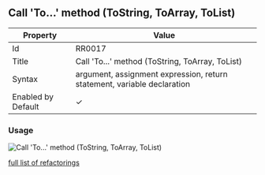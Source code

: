 ## Call 'To\.\.\.' method \(ToString, ToArray, ToList\)

| Property | Value |
| -------- | ----- |
| Id | RR0017 |
| Title | Call 'To\.\.\.' method \(ToString, ToArray, ToList\) |
| Syntax | argument, assignment expression, return statement, variable declaration |
| Enabled by Default | &#x2713; |

### Usage

![Call 'To\.\.\.' method \(ToString, ToArray, ToList\)](../../images/refactorings/CallToMethod.png)

[full list of refactorings](Refactorings.md)
